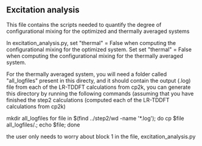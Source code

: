 ## Excitation analysis

This file contains the scripts needed to quantify the degree of configurational mixing for the optimized and thermally averaged systems

In excitation_analysis.py, set "thermal" = False when computing the configurational mixing for the optimized system. Set set "thermal" = False when computing the configurational mixing for the thermally averaged system.

For the thermally averaged system, you will need a folder called "all_logfiles" present in this directy, and it should contain the output (.log) file from each of the LR-TDDFT calculations from cp2k, you can generate this directory by running the following commands (assuming that you have finished the step2 calculations (computed each of the LR-TDDFT calculations from cp2k)

mkdir all_logfiles
for file in $(find ../step2/wd -name '*.log'); do cp $file all_logfiles/.; echo $file; done

the user only needs to worry about block 1 in the file, excitation_analysis.py
